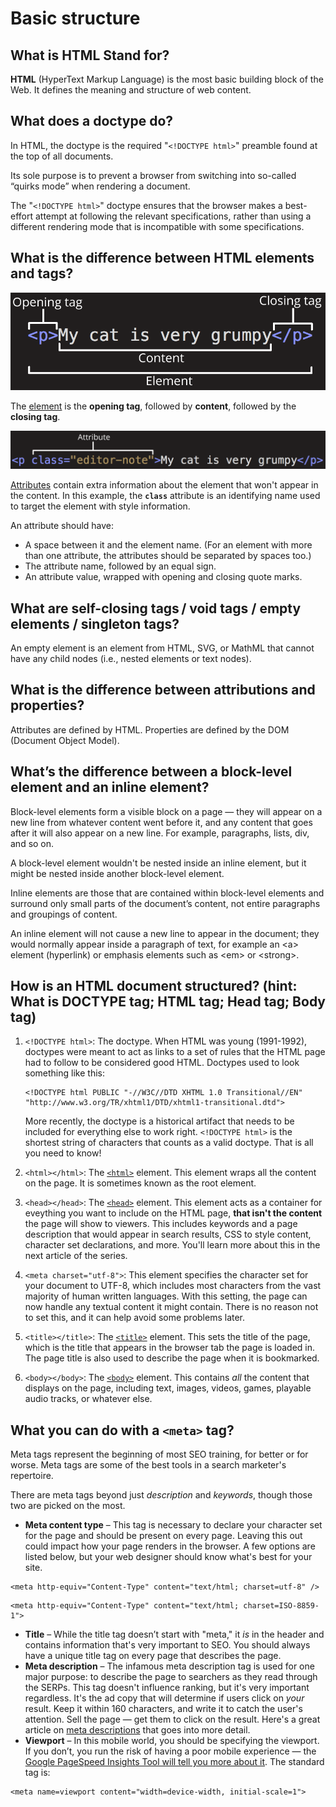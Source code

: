 # Basic structure

## What is HTML Stand for?

**HTML** \(HyperText Markup Language\) is the most basic building block of the Web. It defines the meaning and structure of web content. 

## What does a doctype do?

In HTML, the doctype is the required "`<!DOCTYPE html>`" preamble found at the top of all documents. 

Its sole purpose is to prevent a browser from switching into so-called “quirks mode” when rendering a document.

The "`<!DOCTYPE html>`" doctype ensures that the browser makes a best-effort attempt at following the relevant specifications, rather than using a different rendering mode that is incompatible with some specifications.

## What is the difference between HTML elements and tags?

![The anatomy of the element](../../.gitbook/assets/image.png)

The [element](https://developer.mozilla.org/en-US/docs/Learn/HTML/Introduction_to_HTML/Getting_started#Anatomy_of_an_HTML_element) is the **opening tag**, followed by **content**, followed by the **closing tag**.

![Elements can also have attributes](../../.gitbook/assets/image%20%282%29.png)

[Attributes](https://developer.mozilla.org/en-US/docs/Learn/HTML/Introduction_to_HTML/Getting_started#Attributes) contain extra information about the element that won't appear in the content. In this example, the **`class`** attribute is an identifying name used to target the element with style information.

An attribute should have:

* A space between it and the element name. \(For an element with more than one attribute, the attributes should be separated by spaces too.\)
* The attribute name, followed by an equal sign.
* An attribute value, wrapped with opening and closing quote marks.

## What are self-closing tags / void tags / empty elements / singleton tags?

An empty element is an element from HTML, SVG, or MathML that cannot have any child nodes \(i.e., nested elements or text nodes\).

## What is the difference between attributions and properties?

Attributes are defined by HTML. Properties are defined by the DOM \(Document Object Model\).

## What’s the difference between a block-level element and an inline element?

Block-level elements form a visible block on a page — they will appear on a new line from whatever content went before it, and any content that goes after it will also appear on a new line. For example, paragraphs, lists, div, and so on.

A block-level element wouldn't be nested inside an inline element, but it might be nested inside another block-level element.

Inline elements are those that are contained within block-level elements and surround only small parts of the document’s content, not entire paragraphs and groupings of content. 

An inline element will not cause a new line to appear in the document; they would normally appear inside a paragraph of text, for example an &lt;a&gt; element \(hyperlink\) or emphasis elements such as &lt;em&gt; or &lt;strong&gt;.

## How is an HTML document structured? \(hint: What is DOCTYPE tag; HTML tag; Head tag; Body tag\)



1. `<!DOCTYPE html>`: The doctype. When HTML was young \(1991-1992\), doctypes were meant to act as links to a set of rules that the HTML page had to follow to be considered good HTML. Doctypes used to look something like this:

   ```text
   <!DOCTYPE html PUBLIC "-//W3C//DTD XHTML 1.0 Transitional//EN"
   "http://www.w3.org/TR/xhtml1/DTD/xhtml1-transitional.dtd">
   ```

   More recently, the doctype is a historical artifact that needs to be included for everything else to work right. `<!DOCTYPE html>` is the shortest string of characters that counts as a valid doctype. That is all you need to know!

2. `<html></html>`: The [`<html>`](https://developer.mozilla.org/en-US/docs/Web/HTML/Element/html) element. This element wraps all the content on the page. It is sometimes known as the root element.
3. `<head></head>`: The [`<head>`](https://developer.mozilla.org/en-US/docs/Web/HTML/Element/head) element. This element acts as a container for eveything you want to include on the HTML page, **that isn't the content** the page will show to viewers. This includes keywords and a page description that would appear in search results, CSS to style content, character set declarations, and more. You'll learn more about this in the next article of the series.
4. `<meta charset="utf-8">`: This element specifies the character set for your document to UTF-8, which includes most characters from the vast majority of human written languages. With this setting, the page can now handle any textual content it might contain. There is no reason not to set this, and it can help avoid some problems later.
5. `<title></title>`: The [`<title>`](https://developer.mozilla.org/en-US/docs/Web/HTML/Element/title) element. This sets the title of the page, which is the title that appears in the browser tab the page is loaded in. The page title is also used to describe the page when it is bookmarked.
6. `<body></body>`: The [`<body>`](https://developer.mozilla.org/en-US/docs/Web/HTML/Element/body) element. This contains _all_ the content that displays on the page, including text, images, videos, games, playable audio tracks, or whatever else.

## What you can do with a `<meta>` tag?

Meta tags represent the beginning of most SEO training, for better or for worse. Meta tags are some of the best tools in a search marketer's repertoire.

There are meta tags beyond just _description_ and _keywords_, though those two are picked on the most. 

* **Meta content type** – This tag is necessary to declare your character set for the page and should be present on every page. Leaving this out could impact how your page renders in the browser. A few options are listed below, but your web designer should know what's best for your site.

```text
<meta http-equiv="Content-Type" content="text/html; charset=utf-8" />
```

```text
<meta http-equiv="Content-Type" content="text/html; charset=ISO-8859-1">
```

* **Title** – While the title tag doesn’t start with "meta," it _is_ in the header and contains information that's very important to SEO. You should always have a unique title tag on every page that describes the page.
* **Meta description** – The infamous meta description tag is used for one major purpose: to describe the page to searchers as they read through the SERPs. This tag doesn't influence ranking, but it's very important regardless. It's the ad copy that will determine if users click on _your_ result. Keep it within 160 characters, and write it to catch the user's attention. Sell the page — get them to click on the result. Here's a great article on [meta descriptions](https://moz.com/learn/seo/meta-description) that goes into more detail.
* **Viewport** – In this mobile world, you should be specifying the viewport. If you don’t, you run the risk of having a poor mobile experience — the [Google PageSpeed Insights Tool will tell you more about it](https://developers.google.com/speed/docs/insights/ConfigureViewport). The standard tag is:

```text
<meta name=viewport content="width=device-width, initial-scale=1">
```

